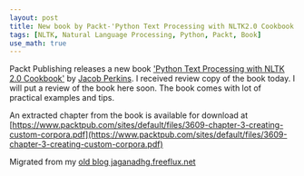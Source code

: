 ```yaml
---
layout: post
title: New book by Packt-'Python Text Processing with NLTK2.0 Cookbook'
tags: [NLTK, Natural Language Processing, Python, Packt, Book]
use_math: true
---
```

Packt Publishing releases a new book ['Python Text Processing with NLTK 2.0 Cookbook'](http://www.packtpub.com/python-text-processing-nltk-20-cookbook/book) by [Jacob Perkins](http://streamhacker.com). I received review copy of the book today. I will put a review of the book here soon. The book comes with lot of practical examples and tips.

An extracted chapter from the book is available for download at [https://www.packtpub.com/sites/default/files/3609-chapter-3-creating-custom-corpora.pdf](https://www.packtpub.com/sites/default/files/3609-chapter-3-creating-custom-corpora.pdf)


Migrated from my [old blog jaganadhg.freeflux.net](https://web.archive.org/web/20160323193721/http://jaganadhg.freeflux.net/blog)

